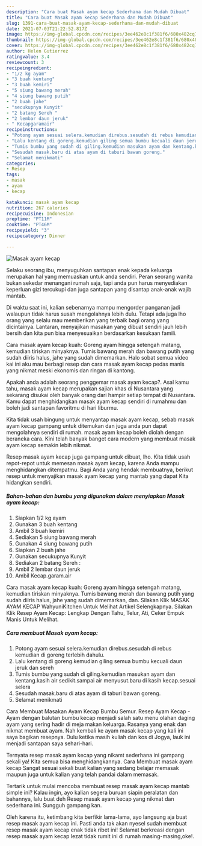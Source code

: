 ```yaml
---
description: "Cara buat Masak ayam kecap Sederhana dan Mudah Dibuat"
title: "Cara buat Masak ayam kecap Sederhana dan Mudah Dibuat"
slug: 1391-cara-buat-masak-ayam-kecap-sederhana-dan-mudah-dibuat
date: 2021-07-03T21:22:52.817Z
image: https://img-global.cpcdn.com/recipes/3ee462e8c1f381f6/680x482cq70/masak-ayam-kecap-foto-resep-utama.jpg
thumbnail: https://img-global.cpcdn.com/recipes/3ee462e8c1f381f6/680x482cq70/masak-ayam-kecap-foto-resep-utama.jpg
cover: https://img-global.cpcdn.com/recipes/3ee462e8c1f381f6/680x482cq70/masak-ayam-kecap-foto-resep-utama.jpg
author: Helen Gutierrez
ratingvalue: 3.4
reviewcount: 3
recipeingredient:
- "1/2 kg ayam"
- "3 buah kentang"
- "3 buah kemiri"
- "5 siung bawang merah"
- "4 siung bawang putih"
- "2 buah jahe"
- "secukupnya Kunyit"
- "2 batang Sereh "
- "2 lembar daun jeruk"
- " Kecapgaramair"
recipeinstructions:
- "Potong ayam sesuai selera.kemudian direbus.sesudah di rebus kemudian di goreng terlebih dahulu."
- "Lalu kentang di goreng.kemudian giling semua bumbu kecuali daun jeruk dan sereh"
- "Tumis bumbu yang sudah di giling.kemudian masukan ayam dan kentang.kasih air sedikit.sampai air menyusut.baru di kasih kecap.sesuai selera"
- "Sesudah masak.baru di atas ayam di taburi bawan goreng."
- "Selamat menikmati"
categories:
- Resep
tags:
- masak
- ayam
- kecap

katakunci: masak ayam kecap 
nutrition: 267 calories
recipecuisine: Indonesian
preptime: "PT11M"
cooktime: "PT46M"
recipeyield: "3"
recipecategory: Dinner

---
```



![Masak ayam kecap](https://img-global.cpcdn.com/recipes/3ee462e8c1f381f6/680x482cq70/masak-ayam-kecap-foto-resep-utama.jpg)

Selaku seorang ibu, menyuguhkan santapan enak kepada keluarga merupakan hal yang memuaskan untuk anda sendiri. Peran seorang  wanita bukan sekedar menangani rumah saja, tapi anda pun harus menyediakan keperluan gizi tercukupi dan juga santapan yang disantap anak-anak wajib mantab.

Di waktu  saat ini, kalian sebenarnya mampu mengorder panganan jadi walaupun tidak harus susah mengolahnya lebih dulu. Tetapi ada juga lho orang yang selalu mau memberikan yang terbaik bagi orang yang dicintainya. Lantaran, menyajikan masakan yang dibuat sendiri jauh lebih bersih dan kita pun bisa menyesuaikan berdasarkan kesukaan famili. 

Cara masak ayam kecap kuah: Goreng ayam hingga setengah matang, kemudian tiriskan minyaknya. Tumis bawang merah dan bawang putih yang sudah diiris halus, jahe yang sudah dimemarkan. Halo sobat semua video kai ini aku mau berbagi resep dan cara masak ayam kecap pedas manis yang nikmat meski ekonomis dan ringan di kantong.

Apakah anda adalah seorang penggemar masak ayam kecap?. Asal kamu tahu, masak ayam kecap merupakan sajian khas di Nusantara yang sekarang disukai oleh banyak orang dari hampir setiap tempat di Nusantara. Kamu dapat menghidangkan masak ayam kecap sendiri di rumahmu dan boleh jadi santapan favoritmu di hari liburmu.

Kita tidak usah bingung untuk menyantap masak ayam kecap, sebab masak ayam kecap gampang untuk ditemukan dan juga anda pun dapat mengolahnya sendiri di rumah. masak ayam kecap boleh diolah dengan beraneka cara. Kini telah banyak banget cara modern yang membuat masak ayam kecap semakin lebih nikmat.

Resep masak ayam kecap juga gampang untuk dibuat, lho. Kita tidak usah repot-repot untuk memesan masak ayam kecap, karena Anda mampu menghidangkan ditempatmu. Bagi Anda yang hendak membuatnya, berikut resep untuk menyajikan masak ayam kecap yang mantab yang dapat Kita hidangkan sendiri.

<!--inarticleads1-->

##### Bahan-bahan dan bumbu yang digunakan dalam menyiapkan Masak ayam kecap:

1. Siapkan 1/2 kg ayam
1. Gunakan 3 buah kentang
1. Ambil 3 buah kemiri
1. Sediakan 5 siung bawang merah
1. Gunakan 4 siung bawang putih
1. Siapkan 2 buah jahe
1. Gunakan secukupnya Kunyit
1. Sediakan 2 batang Sereh :
1. Ambil 2 lembar daun jeruk
1. Ambil  Kecap.garam.air


Cara masak ayam kecap kuah: Goreng ayam hingga setengah matang, kemudian tiriskan minyaknya. Tumis bawang merah dan bawang putih yang sudah diiris halus, jahe yang sudah dimemarkan, dan. Silakan Klik MASAK AYAM KECAP WahyuniKitchen Untuk Melihat Artikel Selengkapnya. Silakan Klik Resep Ayam Kecap: Lengkap Dengan Tahu, Telur, Ati, Ceker Empuk Manis Untuk Melihat. 

<!--inarticleads2-->

##### Cara membuat Masak ayam kecap:

1. Potong ayam sesuai selera.kemudian direbus.sesudah di rebus kemudian di goreng terlebih dahulu.
1. Lalu kentang di goreng.kemudian giling semua bumbu kecuali daun jeruk dan sereh
1. Tumis bumbu yang sudah di giling.kemudian masukan ayam dan kentang.kasih air sedikit.sampai air menyusut.baru di kasih kecap.sesuai selera
1. Sesudah masak.baru di atas ayam di taburi bawan goreng.
1. Selamat menikmati


Cara Membuat Masakan Ayam Kecap Bumbu Semur. Resep Ayam Kecap - Ayam dengan balutan bumbu kecap menjadi salah satu menu olahan daging ayam yang sering hadir di meja makan keluarga. Rasanya yang enak dan nikmat membuat ayam. Nah kembali ke ayam masak kecap yang kali ini saya bagikan resepnya. Dulu ketika masih kuliah dan kos di Jogya, lauk ini menjadi santapan saya sehari-hari. 

Ternyata resep masak ayam kecap yang nikamt sederhana ini gampang sekali ya! Kita semua bisa menghidangkannya. Cara Membuat masak ayam kecap Sangat sesuai sekali buat kalian yang sedang belajar memasak maupun juga untuk kalian yang telah pandai dalam memasak.

Tertarik untuk mulai mencoba membuat resep masak ayam kecap mantab simple ini? Kalau ingin, ayo kalian segera buruan siapin peralatan dan bahannya, lalu buat deh Resep masak ayam kecap yang nikmat dan sederhana ini. Sungguh gampang kan. 

Oleh karena itu, ketimbang kita berfikir lama-lama, ayo langsung aja buat resep masak ayam kecap ini. Pasti anda tak akan nyesel sudah membuat resep masak ayam kecap enak tidak ribet ini! Selamat berkreasi dengan resep masak ayam kecap lezat tidak rumit ini di rumah masing-masing,oke!.

